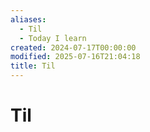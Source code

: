 ```yaml
---
aliases:
  - Til
  - Today I learn
created: 2024-07-17T00:00:00
modified: 2025-07-16T21:04:18
title: Til
---
```


# Til
